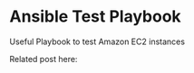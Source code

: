 Ansible Test Playbook
======================

Useful Playbook to test Amazon EC2 instances

Related post here: 
